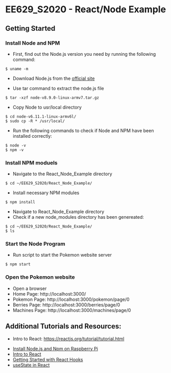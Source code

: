 # EE629_S2020 - React/Node Example

## Getting Started

### Install Node and NPM
- First, find out the Node.js version you need by running the following command:
```
$ uname -m
```
- Download Node.js from the [official site](https://nodejs.org/en/download/)

- Use tar command to extract the node.js file
```
$ tar -xzf node-v8.9.0-linux-armv7.tar.gz
```
- Copy Node to usr/local directory
```
$ cd node-v6.11.1-linux-armv6l/
$ sudo cp -R * /usr/local/
```
- Run the following commands to check if Node and NPM have been installed correctly:
```
$ node -v
$ npm -v
```

### Install NPM moduels
- Navigate to the React_Node_Example directory
```
$ cd ~/EE629_S2020/React_Node_Example/
```
- Install necessary NPM modules
```
$ npm install
```
- Navigate to React_Node_Example directory 
- Check if a new node_modules directory has been genereated:
```
$ cd ~/EE629_S2020/React_Node_Example/
$ ls
```

### Start the Node Program
- Run script to start the Pokemon website server
```
$ npm start
```

### Open the Pokemon website
- Open a browser
- Home Page: http://localhost:3000/
- Pokemon Page: http://localhost:3000/pokemon/page/0
- Berries Page: http://localhost:3000/berries/page/0
- Machines Page: http://localhost:3000/machines/page/0

## Additional Tutorials and Resources:
- Intro to React: https://reactjs.org/tutorial/tutorial.html
* <a href="https://reactjs.org/tutorial/tutorial.html" target="_blank">Install Node.js and Npm on Raspberry Pi</a>
* <a href="https://reactjs.org/tutorial/tutorial.html" target="_blank">Intro to React</a>
* <a href="https://www.digitalocean.com/community/tutorials/getting-started-with-react-hooks" target="_blank">Getting Started with React Hooks</a>
* <a href="https://blog.logrocket.com/a-guide-to-usestate-in-react-ecb9952e406c/" target="_blank">useState in React</a>
